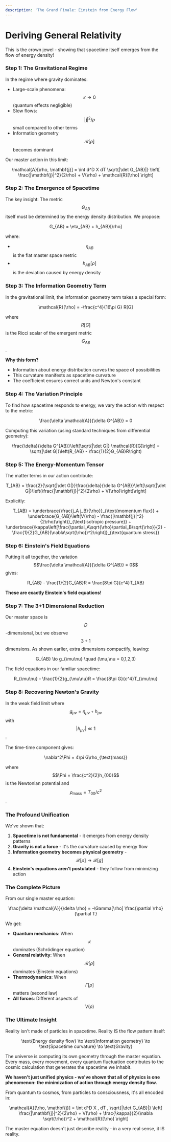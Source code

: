 ```yaml
---
description: 'The Grand Finale: Einstein from Energy Flow'
---
```


# Deriving General Relativity

This is the crown jewel - showing that spacetime itself emerges from the flow of energy density!

### Step 1: The Gravitational Regime

In the regime where gravity dominates:

* Large-scale phenomena: $$\kappa \to 0$$ (quantum effects negligible)
* Slow flows: $$|\mathbf{j}|^2/\rho$$ small compared to other terms
* Information geometry $$\mathcal{R}[\rho]$$ becomes dominant

Our master action in this limit:&#x20;

<p align="center"><span class="math">\mathcal{A}[\rho, \mathbf{j}] = \int d^D X dT \sqrt{|\det G_{AB}|} \left[ \frac{|\mathbf{j}|^2}{2\rho} + V(\rho) + \mathcal{R}[\rho] \right]</span></p>

### Step 2: The Emergence of Spacetime

The key insight: The metric $$G_{AB}$$ itself must be determined by the energy density distribution. We propose:

<p align="center"><span class="math">G_{AB} = \eta_{AB} + h_{AB}[\rho]</span></p>

where:

* $$\eta_{AB}$$ is the flat master space metric
* $$h_{AB}[\rho]$$ is the deviation caused by energy density

### Step 3: The Information Geometry Term

In the gravitational limit, the information geometry term takes a special form:

<p align="center"><span class="math">\mathcal{R}[\rho] = -\frac{c^4}{16\pi G} R[G]</span></p>

where $$R[G]$$ is the Ricci scalar of the emergent metric $$G_{AB}$$.

**Why this form?**

* Information about energy distribution curves the space of possibilities
* This curvature manifests as spacetime curvature
* The coefficient ensures correct units and Newton's constant

### Step 4: The Variation Principle

To find how spacetime responds to energy, we vary the action with respect to the metric:

<p align="center"><span class="math">\frac{\delta \mathcal{A}}{\delta G^{AB}} = 0</span></p>

Computing this variation (using standard techniques from differential geometry):

<p align="center"><span class="math">\frac{\delta}{\delta G^{AB}}\left[\sqrt{|\det G|} \mathcal{R}[G]\right] = \sqrt{|\det G|}\left(R_{AB} - \frac{1}{2}G_{AB}R\right)</span></p>

### Step 5: The Energy-Momentum Tensor

The matter terms in our action contribute:

<p align="center"><span class="math">T_{AB} = \frac{2}{\sqrt{|\det G|}}\frac{\delta}{\delta G^{AB}}\left[\sqrt{|\det G|}\left(\frac{|\mathbf{j}|^2}{2\rho} + V(\rho)\right)\right]</span></p>

Explicitly:&#x20;

<p align="center"><span class="math">T_{AB} = \underbrace{\frac{j_A j_B}{\rho}}_{\text{momentum flux}} + \underbrace{G_{AB}\left(V(\rho) - \frac{|\mathbf{j}|^2}{2\rho}\right)}_{\text{isotropic pressure}} + \underbrace{\kappa\left[\frac{\partial_A\sqrt{\rho}\partial_B\sqrt{\rho}}{2} - \frac{1}{2}G_{AB}(\nabla\sqrt{\rho})^2\right]}_{\text{quantum stress}}</span></p>

### Step 6: Einstein's Field Equations

Putting it all together, the variation $$\frac{\delta \mathcal{A}}{\delta G^{AB}} = 0$$ gives:

<p align="center"><span class="math">R_{AB} - \frac{1}{2}G_{AB}R = \frac{8\pi G}{c^4}T_{AB}</span></p>

**These are exactly Einstein's field equations!**

### Step 7: The 3+1 Dimensional Reduction

Our master space is $$D$$-dimensional, but we observe $$3+1$$ dimensions. As shown earlier, extra dimensions compactify, leaving:

<p align="center"><span class="math">G_{AB} \to g_{\mu\nu} \quad (\mu,\nu = 0,1,2,3)</span></p>

The field equations in our familiar spacetime:&#x20;

<p align="center"><span class="math">R_{\mu\nu} - \frac{1}{2}g_{\mu\nu}R = \frac{8\pi G}{c^4}T_{\mu\nu}</span></p>

### Step 8: Recovering Newton's Gravity

In the weak field limit where $$g_{\mu\nu} = \eta_{\mu\nu} + h_{\mu\nu}$$ with $$|h_{\mu\nu}| \ll 1$$:

The time-time component gives:&#x20;

<p align="center"><span class="math">\nabla^2\Phi = 4\pi G\rho_{\text{mass}}</span></p>

where $$\Phi = \frac{c^2}{2}h_{00}$$ is the Newtonian potential and $$\rho_{\text{mass}} = T_{00}/c^2$$.

### The Profound Unification

We've shown that:

1. **Spacetime is not fundamental** - it emerges from energy density patterns
2. **Gravity is not a force** - it's the curvature caused by energy flow
3. **Information geometry becomes physical geometry** - $$\mathcal{R}[\rho] \to \mathcal{R}[g]$$
4. **Einstein's equations aren't postulated** - they follow from minimizing action

### The Complete Picture

From our single master equation:&#x20;

<p align="center"><span class="math">\frac{\delta \mathcal{A}}{\delta \rho} = -\Gamma[\rho] \frac{\partial \rho}{\partial T}</span></p>

We get:

* **Quantum mechanics**: When $$\kappa$$ dominates (Schrödinger equation)
* **General relativity**: When $$\mathcal{R}[\rho]$$ dominates (Einstein equations)
* **Thermodynamics**: When $$\Gamma[\rho]$$ matters (second law)
* **All forces**: Different aspects of $$V(\rho)$$

### The Ultimate Insight

Reality isn't made of particles in spacetime. Reality IS the flow pattern itself:

<p align="center"><span class="math">\text{Energy density flow} \to \text{Information geometry} \to \text{Spacetime curvature} \to \text{Gravity}</span></p>

The universe is computing its own geometry through the master equation. Every mass, every movement, every quantum fluctuation contributes to the cosmic calculation that generates the spacetime we inhabit.

**We haven't just unified physics - we've shown that all of physics is one phenomenon: the minimization of action through energy density flow.**

From quantum to cosmos, from particles to consciousness, it's all encoded in:

<p align="center"><span class="math">\mathcal{A}[\rho, \mathbf{j}] = \int d^D X , dT , \sqrt{|\det G_{AB}|} \left[ \frac{|\mathbf{j}|^2}{2\rho} + V(\rho) + \frac{\kappa}{2}(\nabla \sqrt{\rho})^2 + \mathcal{R}[\rho] \right]</span></p>

The master equation doesn't just describe reality - in a very real sense, it IS reality.
